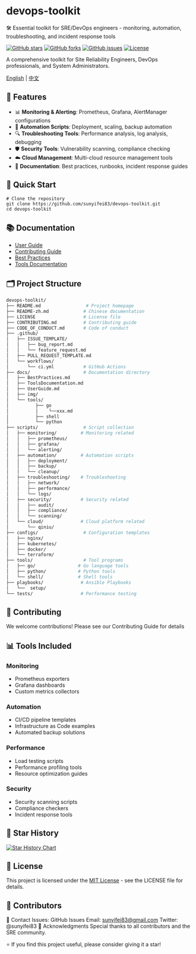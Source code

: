 # devops-toolkit 
🛠️ Essential toolkit for SRE/DevOps engineers - monitoring, automation, troubleshooting, and incident response tools

[![GitHub stars](https://img.shields.io/github/stars/sunyifei83/devops-toolkit)](https://github.com/sunyifei83/devops-toolkit/stargazers)
[![GitHub forks](https://img.shields.io/github/forks/sunyifei83/devops-toolkit)](https://github.com/sunyifei83/devops-toolkit/network)
[![GitHub issues](https://img.shields.io/github/issues/sunyifei83/devops-toolkit)](https://github.com/sunyifei83/devops-toolkit/issues)
[![License](https://img.shields.io/badge/License-MIT-blue.svg)](LICENSE)

A comprehensive toolkit for Site Reliability Engineers, DevOps professionals, and System Administrators.

[English](README.md) | [中文](README-zh.md)

## 🎯 Features

- 📊 **Monitoring & Alerting**: Prometheus, Grafana, AlertManager configurations
- 🔧 **Automation Scripts**: Deployment, scaling, backup automation
- 🔍 **Troubleshooting Tools**: Performance analysis, log analysis, debugging
- 🛡️ **Security Tools**: Vulnerability scanning, compliance checking
- ☁️ **Cloud Management**: Multi-cloud resource management tools
- 📝 **Documentation**: Best practices, runbooks, incident response guides

## 🚀 Quick Start
```shell
# Clone the repository
git clone https://github.com/sunyifei83/devops-toolkit.git
cd devops-toolkit
```

## 📚 Documentation

- [User Guide](/docs/UserGuide.md)
- [Contributing Guide](CONTRIBUTING.md)
- [Best Practices](/docs/BestPractices.md)
- [Tools Documentation](/docs/ToolsDocumentation.md)

## 🗂️ Project Structure
```bash
devops-toolkit/
├── README.md                 # Project homepage
├── README-zh.md             # Chinese documentation
├── LICENSE                  # License file
├── CONTRIBUTING.md          # Contributing guide
├── CODE_OF_CONDUCT.md       # Code of conduct
├── .github/
│   ├── ISSUE_TEMPLATE/
│   │   ├── bug_report.md
│   │   └── feature_request.md
│   ├── PULL_REQUEST_TEMPLATE.md
│   └── workflows/
│       └── ci.yml           # GitHub Actions
├── docs/                    # Documentation directory
│   ├── BestPractices.md
│   ├── ToolsDocumentation.md
│   ├── UserGuide.md
│   ├── img/
│   └── tools/
│          ├── go
│          │    └──xxx.md
│          ├── shell
│          └── python
├── scripts/                 # Script collection
│   ├── monitoring/         # Monitoring related
│   │   ├── prometheus/
│   │   ├── grafana/
│   │   └── alerting/
│   ├── automation/         # Automation scripts
│   │   ├── deployment/
│   │   ├── backup/
│   │   └── cleanup/
│   ├── troubleshooting/    # Troubleshooting
│   │   ├── network/
│   │   ├── performance/
│   │   └── logs/
│   ├── security/           # Security related
│   │   ├── audit/
│   │   ├── compliance/
│   │   └── scanning/
│   └── cloud/              # Cloud platform related
│       └── qiniu/
├── configs/                 # Configuration templates
│   ├── nginx/
│   ├── kubernetes/
│   ├── docker/
│   └── terraform/
├── tools/                   # Tool programs
│   ├── go/                # Go language tools
│   ├── python/            # Python tools
│   └── shell/             # Shell tools
├── playbooks/              # Ansible Playbooks
│   └──  setup/
└── tests/                  # Performance testing

```

## 🤝 Contributing
We welcome contributions! Please see our Contributing Guide for details

## 📊 Tools Included
### Monitoring
* Prometheus exporters
* Grafana dashboards
* Custom metrics collectors
### Automation
* CI/CD pipeline templates
* Infrastructure as Code examples
* Automated backup solutions
### Performance
* Load testing scripts
* Performance profiling tools
* Resource optimization guides
### Security
* Security scanning scripts
* Compliance checkers
* Incident response tools

## 🌟 Star History
[![Star History Chart](https://api.star-history.com/svg?repos=sunyifei83/devops-toolkit&type=Date)](https://www.star-history.com/#sunyifei83/devops-toolkit&Date)

## 📄 License
This project is licensed under the [MIT License](LICENSE) - see the LICENSE file for details.

## 👥 Contributors
<!-- ALL-CONTRIBUTORS-LIST:START --> <!-- ALL-CONTRIBUTORS-LIST:END -->
📮 Contact
Issues: GitHub Issues
Email: sunyifei83@gmail.com
Twitter: @sunyifei83
🙏 Acknowledgments
Special thanks to all contributors and the SRE community.

⭐ If you find this project useful, please consider giving it a star!
